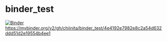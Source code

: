 # binder_test
[![Binder](https://mybinder.org/badge_logo.svg)](https://mybinder.org/v2/gh/chiinita/binder_test/master?filepath=Y7PythonBootcamp_coronavirus.ipynb)
https://mybinder.org/v2/gh/chiinita/binder_test/4e4192e7982e8c2a54d632ddd51d2e19554b4ee1
